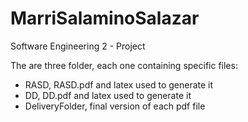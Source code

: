# MarriSalaminoSalazar
Software Engineering 2 - Project

The are three folder, each one containing specific files:
 - RASD, RASD.pdf and latex used to generate it
 - DD, DD.pdf and latex used to generate it
 - DeliveryFolder, final version of each pdf file
